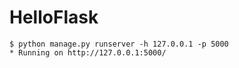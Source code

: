 # HelloFlask

```
$ python manage.py runserver -h 127.0.0.1 -p 5000
* Running on http://127.0.0.1:5000/
```